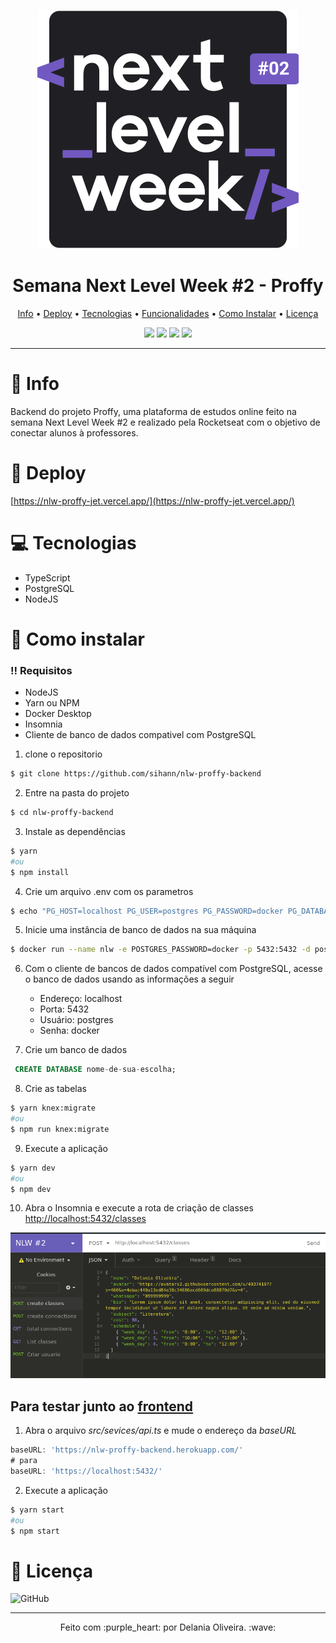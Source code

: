 <p align="center"><img src="./img/iconnlw.svg"></p>

<h1 align="center"> Semana Next Level Week #2 - Proffy </h1>

<p align="center">
 <a href="#info">Info</a> •
 <a href="#deploy">Deploy</a> • 
 <a href="#tecnologias">Tecnologias</a> • 
 <a href="#funcionalidaes">Funcionalidades</a> • 
 <a href="#como-instalar">Como Instalar</a> •
 <a href="#licenc-a">Licença</a>
</p>

<div align="center">
 <img src="https://img.shields.io/github/repo-size/sihann/nlw-proffy-backend?color=774dd6&style=for-the-badge"> <img src="https://img.shields.io/github/languages/count/sihann/nlw-proffy-backend?color=774DD6&style=for-the-badge"> <img src="https://img.shields.io/github/last-commit/sihann/nlw-proffy-backend?color=774dd6&style=for-the-badge"> <img src="https://img.shields.io/github/license/sihann/nlw-proffy-backend?color=774DD6&style=for-the-badge"> 
 </div>

-----
# :rocket: Info

Backend do projeto Proffy, uma plataforma de estudos online feito na semana Next Level Week #2 e realizado pela Rocketseat com o objetivo de conectar alunos à professores. 

# :rainbow: Deploy 

[https://nlw-proffy-jet.vercel.app/](https://nlw-proffy-jet.vercel.app/)


# :computer: Tecnologias

- TypeScript
- PostgreSQL
- NodeJS

# :wrench: Como instalar
### :bangbang: Requisitos
- NodeJS
- Yarn ou NPM
- Docker Desktop
- Insomnia
- Cliente de banco de dados compativel com PostgreSQL

1. clone o repositorio 
```bash
$ git clone https://github.com/sihann/nlw-proffy-backend
```
2. Entre na pasta do projeto
```bash
$ cd nlw-proffy-backend
```
3. Instale as dependências
```bash
$ yarn 
#ou
$ npm install
```
4. Crie um arquivo .env com os parametros
```bash
$ echo "PG_HOST=localhost PG_USER=postgres PG_PASSWORD=docker PG_DATABASE=proffy" > .env
```
5. Inicie uma instância de banco de dados na sua máquina
```bash
$ docker run --name nlw -e POSTGRES_PASSWORD=docker -p 5432:5432 -d postgres
```
6. Com o cliente de bancos de dados compatível com PostgreSQL, acesse o banco de dados usando as informações a seguir
    - Endereço: localhost
    - Porta: 5432
    - Usuário: postgres
    - Senha: docker

7. Crie um banco de dados 
```SQL
 CREATE DATABASE nome-de-sua-escolha;
```
8. Crie as tabelas
```bash
$ yarn knex:migrate
#ou
$ npm run knex:migrate
```
9. Execute a aplicação
```bash
$ yarn dev
#ou
$ npm dev
```
10. Abra o Insomnia e execute a rota de criação de classes
[http://localhost:5432/classes](http://localhost:5432/classes)

<p align="center"><img src="./img/insomnia.png"></p>

## Para testar junto ao [frontend](https://github.com/sihann/nlw-Proffy)
1. Abra o arquivo _src/sevices/api.ts_ e mude o endereço da _baseURL_ 
```typeScript
baseURL: 'https://nlw-proffy-backend.herokuapp.com/'
# para
baseURL: 'https://localhost:5432/'
```
2. Execute a aplicação
```bash
$ yarn start
#ou
$ npm start
```

# :page_facing_up: Licença
![GitHub](https://img.shields.io/github/license/sihann/nlw-proffy-backend?color=774DD6&style=for-the-badge)

-----
<p align="center">Feito com  :purple_heart: por Delania Oliveira.  :wave:</p>

